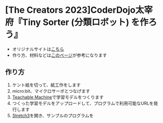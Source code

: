 # [The Creators 2023]CoderDojo太宰府『Tiny Sorter (分類ロボット) を作ろう』

- オリジナルサイトは[こちら](https://experiments.withgoogle.com/tiny-sorter/view)
- 作り方、材料などは[このページ](https://coderdojo-fukuoka.github.io/blog/ai/teachablemachine/2020/10/14/teachablemacine-tiny-sorter.html)が参考になります



## 作り方
1. ケント紙を切って、紙工作をします
2. micro:bit、マイクロサーボとつなげます
3. [Teachable Machine](https://teachablemachine.withgoogle.com/)で学習モデルをつくります
4. つくった学習モデルをアップロードして、プログラムで利用可能なURLを発行します
5. [Stretch3](https://stretch3.github.io/)を開き、サンプルのプログラムを
